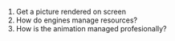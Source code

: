 1. Get a picture rendered on screen
2. How do engines manage resources?
3. How is the animation managed profesionally?
